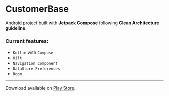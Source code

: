 # CustomerBase

Android project built with <b>Jetpack Compose</b> following <b>Clean Architecture guideline</b>.</br>

### Current features:

- `Kotlin` with `Compose`
- `Hilt`
- `Navigation Component`
- `DataStore Preferences`
- `Room`

---

Download available on [Play Store](https://play.google.com/store/apps/details?id=tmidev.customerbase).
